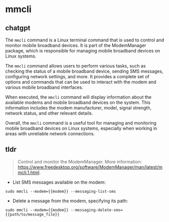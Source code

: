 # mmcli 
## chatgpt 
The `mmcli` command is a Linux terminal command that is used to control and monitor mobile broadband devices. It is part of the ModemManager package, which is responsible for managing mobile broadband devices on Linux systems.

The `mmcli` command allows users to perform various tasks, such as checking the status of a mobile broadband device, sending SMS messages, configuring network settings, and more. It provides a complete set of options and commands that can be used to interact with the modem and various mobile broadband interfaces.

When executed, the `mmcli` command will display information about the available modems and mobile broadband devices on the system. This information includes the modem manufacturer, model, signal strength, network status, and other relevant details.

Overall, the `mmcli` command is a useful tool for managing and monitoring mobile broadband devices on Linux systems, especially when working in areas with unreliable network connections. 

## tldr 
 
> Control and monitor the ModemManager.
> More information: <https://www.freedesktop.org/software/ModemManager/man/latest/mmcli.1.html>.

- List SMS messages available on the modem:

`sudo mmcli --modem={{modem}} --messaging-list-sms`

- Delete a message from the modem, specifying its path:

`sudo mmcli --modem={{modem}} --messaging-delete-sms={{path/to/message_file}}`
